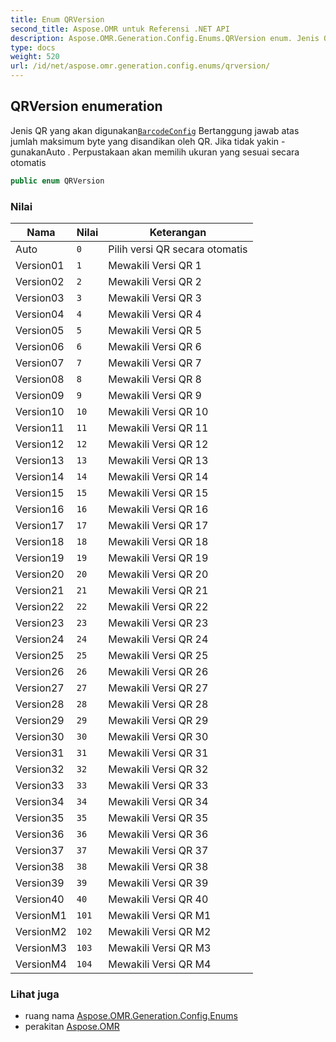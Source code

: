 ```yaml
---
title: Enum QRVersion
second_title: Aspose.OMR untuk Referensi .NET API
description: Aspose.OMR.Generation.Config.Enums.QRVersion enum. Jenis QR yang akan digunakanBarcodeConfig Bertanggung jawab atas jumlah maksimum byte yang disandikan oleh QR. Jika tidak yakin  gunakanAuto . Perpustakaan akan memilih ukuran yang sesuai secara otomatis
type: docs
weight: 520
url: /id/net/aspose.omr.generation.config.enums/qrversion/
---
```

## QRVersion enumeration

Jenis QR yang akan digunakan[`BarcodeConfig`](../../aspose.omr.generation.config.elements/barcodeconfig/) Bertanggung jawab atas jumlah maksimum byte yang disandikan oleh QR. Jika tidak yakin - gunakanAuto . Perpustakaan akan memilih ukuran yang sesuai secara otomatis

```csharp
public enum QRVersion
```

### Nilai

| Nama | Nilai | Keterangan |
| --- | --- | --- |
| Auto | `0` | Pilih versi QR secara otomatis |
| Version01 | `1` | Mewakili Versi QR 1 |
| Version02 | `2` | Mewakili Versi QR 2 |
| Version03 | `3` | Mewakili Versi QR 3 |
| Version04 | `4` | Mewakili Versi QR 4 |
| Version05 | `5` | Mewakili Versi QR 5 |
| Version06 | `6` | Mewakili Versi QR 6 |
| Version07 | `7` | Mewakili Versi QR 7 |
| Version08 | `8` | Mewakili Versi QR 8 |
| Version09 | `9` | Mewakili Versi QR 9 |
| Version10 | `10` | Mewakili Versi QR 10 |
| Version11 | `11` | Mewakili Versi QR 11 |
| Version12 | `12` | Mewakili Versi QR 12 |
| Version13 | `13` | Mewakili Versi QR 13 |
| Version14 | `14` | Mewakili Versi QR 14 |
| Version15 | `15` | Mewakili Versi QR 15 |
| Version16 | `16` | Mewakili Versi QR 16 |
| Version17 | `17` | Mewakili Versi QR 17 |
| Version18 | `18` | Mewakili Versi QR 18 |
| Version19 | `19` | Mewakili Versi QR 19 |
| Version20 | `20` | Mewakili Versi QR 20 |
| Version21 | `21` | Mewakili Versi QR 21 |
| Version22 | `22` | Mewakili Versi QR 22 |
| Version23 | `23` | Mewakili Versi QR 23 |
| Version24 | `24` | Mewakili Versi QR 24 |
| Version25 | `25` | Mewakili Versi QR 25 |
| Version26 | `26` | Mewakili Versi QR 26 |
| Version27 | `27` | Mewakili Versi QR 27 |
| Version28 | `28` | Mewakili Versi QR 28 |
| Version29 | `29` | Mewakili Versi QR 29 |
| Version30 | `30` | Mewakili Versi QR 30 |
| Version31 | `31` | Mewakili Versi QR 31 |
| Version32 | `32` | Mewakili Versi QR 32 |
| Version33 | `33` | Mewakili Versi QR 33 |
| Version34 | `34` | Mewakili Versi QR 34 |
| Version35 | `35` | Mewakili Versi QR 35 |
| Version36 | `36` | Mewakili Versi QR 36 |
| Version37 | `37` | Mewakili Versi QR 37 |
| Version38 | `38` | Mewakili Versi QR 38 |
| Version39 | `39` | Mewakili Versi QR 39 |
| Version40 | `40` | Mewakili Versi QR 40 |
| VersionM1 | `101` | Mewakili Versi QR M1 |
| VersionM2 | `102` | Mewakili Versi QR M2 |
| VersionM3 | `103` | Mewakili Versi QR M3 |
| VersionM4 | `104` | Mewakili Versi QR M4 |

### Lihat juga

* ruang nama [Aspose.OMR.Generation.Config.Enums](../../aspose.omr.generation.config.enums/)
* perakitan [Aspose.OMR](../../)


